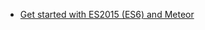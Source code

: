 - [Get started with ES2015 (ES6) and Meteor](https://blog.meteor.com/get-started-with-es2015-es6-and-meteor-50186da21a4e?gi=60858c3a04c3)